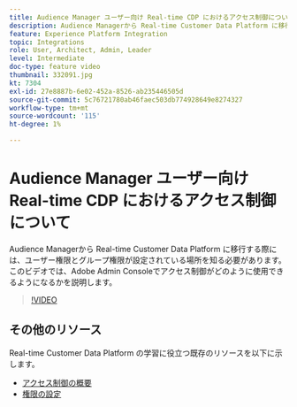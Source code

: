 ```yaml
---
title: Audience Manager ユーザー向け Real-time CDP におけるアクセス制御について
description: Audience Managerから Real-time Customer Data Platform に移行する際には、ユーザー権限とグループ権限が設定されている場所を知る必要があります。 このビデオでは、Adobe Admin Consoleでアクセス制御がどのように使用できるようになるかを説明します。
feature: Experience Platform Integration
topic: Integrations
role: User, Architect, Admin, Leader
level: Intermediate
doc-type: feature video
thumbnail: 332091.jpg
kt: 7304
exl-id: 27e8887b-6e02-452a-8526-ab235446505d
source-git-commit: 5c76721780ab46faec503db774928649e8274327
workflow-type: tm+mt
source-wordcount: '115'
ht-degree: 1%

---
```


# Audience Manager ユーザー向け Real-time CDP におけるアクセス制御について

Audience Managerから Real-time Customer Data Platform に移行する際には、ユーザー権限とグループ権限が設定されている場所を知る必要があります。 このビデオでは、Adobe Admin Consoleでアクセス制御がどのように使用できるようになるかを説明します。

>[!VIDEO](https://video.tv.adobe.com/v/332091/?quality=12&learn=on)

## その他のリソース

Real-time Customer Data Platform の学習に役立つ既存のリソースを以下に示します。

* [ アクセス制御の概要 ](https://experienceleague.adobe.com/docs/experience-platform/access-control/home.html?lang=ja#access-control-hierarchy-and-workflow)
* [ 権限の設定 ](https://experienceleague.adobe.com/docs/platform-learn/getting-started-for-data-architects-and-data-engineers/configure-permissions.html?lang=ja)

